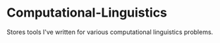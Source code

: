 Computational-Linguistics
=======================

Stores tools I've written for various computational linguistics problems.

